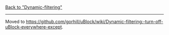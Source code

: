 [Back to "Dynamic-filtering"](https://github.com/gorhill/uBlock/wiki/Dynamic-filtering)

***

Moved to <https://github.com/gorhill/uBlock/wiki/Dynamic-filtering:-turn-off-uBlock-everywhere-except>.